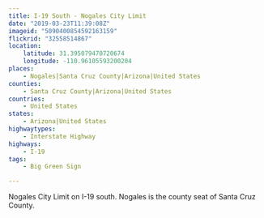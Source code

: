 ```yaml
---
title: I-19 South - Nogales City Limit
date: "2019-03-23T11:39:08Z"
imageid: "5090400854592163159"
flickrid: "32558514867"
location:
    latitude: 31.395079470720674
    longitude: -110.96105593200204
places:
    - Nogales|Santa Cruz County|Arizona|United States
counties:
    - Santa Cruz County|Arizona|United States
countries:
    - United States
states:
    - Arizona|United States
highwaytypes:
    - Interstate Highway
highways:
    - I-19
tags:
    - Big Green Sign

---
```

Nogales City Limit on I-19 south.  Nogales is the county seat of Santa Cruz County.